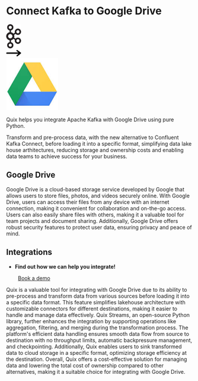 # Connect Kafka to Google Drive

<div class="connect-images cards blog-grid-card" markdown>
<div>
<img src="../images/kafka_logo.png" width="40px" />
</div>
<div>
<img src="../images/arrow.svg" width="40px" />
</div>
<div>
<img src="./images/google-drive_1.jpg" />
</div>
</div>

Quix helps you integrate Apache Kafka with Google Drive using pure Python.

Transform and pre-process data, with the new alternative to Confluent Kafka Connect, before loading it into a specific format, simplifying data lake house arthitectures, reducing storage and ownership costs and enabling data teams to achieve success for your business.

## Google Drive

Google Drive is a cloud-based storage service developed by Google that allows users to store files, photos, and videos securely online. With Google Drive, users can access their files from any device with an internet connection, making it convenient for collaboration and on-the-go access. Users can also easily share files with others, making it a valuable tool for team projects and document sharing. Additionally, Google Drive offers robust security features to protect user data, ensuring privacy and peace of mind.

## Integrations

<div class="grid cards" markdown>

- __Find out how we can help you integrate!__

    <a class="md-button md-button--primary" href="https://share.hsforms.com/1iW0TmZzKQMChk0lxd_tGiw4yjw2?__hstc=175542013.2303933fbd746c0ac86d9ccbe9bc9100.1728383268831.1729603416735.1729620918855.31&__hssc=175542013.1.1729620918855&__hsfp=2132701734" target="_blank" style="margin:.5rem;">Book a demo</a>

</div>


Quix is a valuable tool for integrating with Google Drive due to its ability to pre-process and transform data from various sources before loading it into a specific data format. This feature simplifies lakehouse architecture with customizable connectors for different destinations, making it easier to handle and manage data effectively. Quix Streams, an open-source Python library, further enhances the integration by supporting operations like aggregation, filtering, and merging during the transformation process. The platform's efficient data handling ensures smooth data flow from source to destination with no throughput limits, automatic backpressure management, and checkpointing. Additionally, Quix enables users to sink transformed data to cloud storage in a specific format, optimizing storage efficiency at the destination. Overall, Quix offers a cost-effective solution for managing data and lowering the total cost of ownership compared to other alternatives, making it a suitable choice for integrating with Google Drive.


